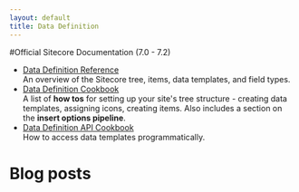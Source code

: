 ```yaml
---
layout: default
title: Data Definition
---
```


#Official Sitecore Documentation (7.0 - 7.2)

* [Data Definition Reference](http://sdn.sitecore.net/Reference/Sitecore%207/Data%20Definition%20Reference.aspx)  
An overview of the Sitecore tree, items, data templates, and field types.
* [Data Definition Cookbook](http://sdn.sitecore.net/Reference/Sitecore%207/Data%20Definition%20Cookbook.aspx)  
A list of **how tos** for setting up your site's tree structure - creating data templates, assigning icons, creating items. Also includes a section on the **insert options pipeline**.
* [Data Definition API Cookbook](http://sdn.sitecore.net/Reference/Sitecore%207/Data%20Definition%20API%20Cookbook.aspx)  
How to access data templates programmatically.

# Blog posts